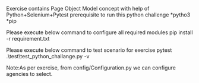 Exercise contains Page Object Model concept with help of Python+Selenium+Pytest
prerequisite to run this python challenge
*pytho3 
*pip

Please execute below command to configure all required modules
pip install -r requirement.txt

Please execute below command to test scenario for exercise
pytest .\test\test_python_challange.py -v

Note:As per exercise, from config/Configuration.py we can configure agencies to select.

